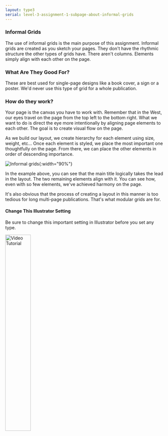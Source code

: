 ```yaml
---
layout: type3
serial: level-3-assignment-1-subpage-about-informal-grids
---
```

### Informal Grids

The use of informal grids is the main purpose of this assignment. Informal grids are created as you sketch your pages. They don't have the rhythmic structure the other types of grids have. There aren't columns. Elements simply align with each other on the page.

### What Are They Good For?

These are best used for single-page designs like a book cover, a sign or a poster. We'd never use this type of grid for a whole publication.

### How do they work?

Your page is the canvas you have to work with. Remember that in the West, our eyes travel on the page from the top left to the bottom right. What we want to do is direct the eye more intentionally by aligning page elements to each other. The goal is to create visual flow on the page.

As we build our layout, we create hierarchy for each element using size, weight, etc… Once each element is styled, we place the most important one thoughtfully on the page. From there, we can place the other elements in order of descending importance.

![Informal grids]({{site.url}}/svg/adhoc-grids.svg){:width="90%"}

In the example above, you can see that the main title logically takes the lead in the layout. The two remaining elements align with it. You can see how, even with so few elements, we've achieved harmony on the page.

It's also obvious that the process of creating a layout in this manner is too tedious for long multi-page publications. That's what modular grids are for.

#### Change This Illustrator Setting

Be sure to change this important setting in Illustrator before you set any type.

<a href="https://youtu.be/jRNpqWVqgbQ" target="_blank"><img src="{{site.url}}/svg/button-video-tutorial.svg" alt="Video Tutorial" width="40%"></a>
